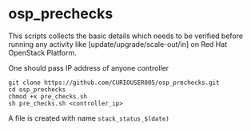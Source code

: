 # osp_prechecks
This scripts collects the basic details which needs to be verified before running any activity like [update/upgrade/scale-out/in] on Red Hat OpenStack Platform. 

One should pass IP address of anyone controller
~~~
git clone https://github.com/CURIOUSER005/osp_prechecks.git
cd osp_prechecks
chmod +x pre_checks.sh 
sh pre_checks.sh <controller_ip>
~~~

A file is created with name `stack_status_$(date)` 
